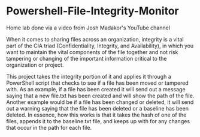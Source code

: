 # Powershell-File-Integrity-Monitor
Home lab done via a video from Josh Madakor's YouTube channel

When it comes to sharing files across an organization, integrity is a vital part of the CIA triad (Confidentiality, Integrity, and Availability), in which you want to maintain the vital components of the file together and not risk tampering or changing of the important information critical to the organization or project. 

This project takes the integrity portion of it and applies it through a PowerShell script that checks to see if a file has been moved or tampered with. As an example, if a file has been created it will send out a message saying that a new file.txt has been created and will show the path of the file. Another example would be if a file has been changed or deleted, it will send out a warning saying that the file has been deleted or a baseline has been deleted. In essence, how this works is that it takes the hash of one of the files, appends it to the baseline.txt file, and keeps up with for any changes that occur in the path for each file. 
